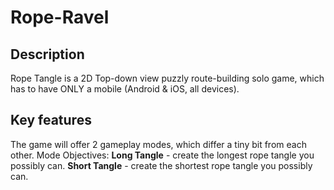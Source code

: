 # Rope-Ravel

## Description
Rope Tangle is a 2D Top-down view puzzly route-building solo game, which has to have ONLY a mobile (Android & iOS, all devices).

## Key features
The game will offer 2 gameplay modes, which differ a tiny bit from each other.
Mode Objectives:
**Long Tangle** - create the longest rope tangle you possibly can. 
**Short Tangle** - create the shortest rope tangle you possibly can.
